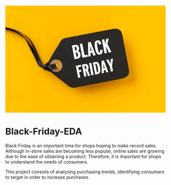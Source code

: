  ![bf Logo](black-friday.jpg)

# Black-Friday-EDA



Black Friday is an important time for shops hoping to make record sales. Although in-store sales are becoming less popular, online sales are growing due to the ease of obtaining a product. Therefore, it is important for shops to understand the needs of consumers.

This project consists of analysing purchasing trends, identifying consumers to target in order to increase purchases.
